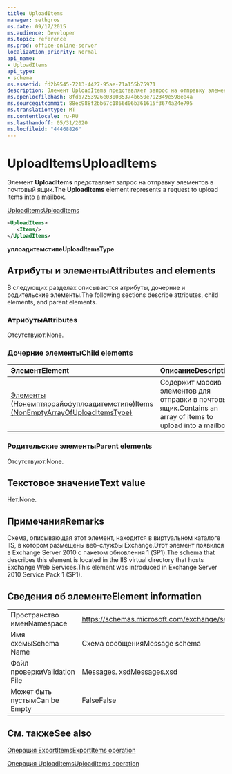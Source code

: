 ```yaml
---
title: UploadItems
manager: sethgros
ms.date: 09/17/2015
ms.audience: Developer
ms.topic: reference
ms.prod: office-online-server
localization_priority: Normal
api_name:
- UploadItems
api_type:
- schema
ms.assetid: fd2b9545-7213-4427-95ae-71a155b75971
description: Элемент UploadItems представляет запрос на отправку элементов в почтовый ящик.
ms.openlocfilehash: 8fdb7253926e030085374b650e792349e598ee4a
ms.sourcegitcommit: 88ec988f2bb67c1866d06b361615f3674a24e795
ms.translationtype: MT
ms.contentlocale: ru-RU
ms.lasthandoff: 05/31/2020
ms.locfileid: "44468826"
---
```

# <a name="uploaditems"></a><span data-ttu-id="4d8f8-103">UploadItems</span><span class="sxs-lookup"><span data-stu-id="4d8f8-103">UploadItems</span></span>

<span data-ttu-id="4d8f8-104">Элемент **UploadItems** представляет запрос на отправку элементов в почтовый ящик.</span><span class="sxs-lookup"><span data-stu-id="4d8f8-104">The **UploadItems** element represents a request to upload items into a mailbox.</span></span> 
  
[<span data-ttu-id="4d8f8-105">UploadItems</span><span class="sxs-lookup"><span data-stu-id="4d8f8-105">UploadItems</span></span>](uploaditems.md)
  
```XML
<UploadItems>
   <Items/>
</UploadItems>
```

 <span data-ttu-id="4d8f8-106">**уплоадитемстипе**</span><span class="sxs-lookup"><span data-stu-id="4d8f8-106">**UploadItemsType**</span></span>
## <a name="attributes-and-elements"></a><span data-ttu-id="4d8f8-107">Атрибуты и элементы</span><span class="sxs-lookup"><span data-stu-id="4d8f8-107">Attributes and elements</span></span>

<span data-ttu-id="4d8f8-108">В следующих разделах описываются атрибуты, дочерние и родительские элементы.</span><span class="sxs-lookup"><span data-stu-id="4d8f8-108">The following sections describe attributes, child elements, and parent elements.</span></span>
  
### <a name="attributes"></a><span data-ttu-id="4d8f8-109">Атрибуты</span><span class="sxs-lookup"><span data-stu-id="4d8f8-109">Attributes</span></span>

<span data-ttu-id="4d8f8-110">Отсутствуют.</span><span class="sxs-lookup"><span data-stu-id="4d8f8-110">None.</span></span>
  
### <a name="child-elements"></a><span data-ttu-id="4d8f8-111">Дочерние элементы</span><span class="sxs-lookup"><span data-stu-id="4d8f8-111">Child elements</span></span>

|<span data-ttu-id="4d8f8-112">**Элемент**</span><span class="sxs-lookup"><span data-stu-id="4d8f8-112">**Element**</span></span>|<span data-ttu-id="4d8f8-113">**Описание**</span><span class="sxs-lookup"><span data-stu-id="4d8f8-113">**Description**</span></span>|
|:-----|:-----|
|[<span data-ttu-id="4d8f8-114">Элементы (Нонемптяррайофуплоадитемстипе)</span><span class="sxs-lookup"><span data-stu-id="4d8f8-114">Items (NonEmptyArrayOfUploadItemsType)</span></span>](items-nonemptyarrayofuploaditemstype.md) <br/> |<span data-ttu-id="4d8f8-115">Содержит массив элементов для отправки в почтовый ящик.</span><span class="sxs-lookup"><span data-stu-id="4d8f8-115">Contains an array of items to upload into a mailbox.</span></span>  <br/> |
   
### <a name="parent-elements"></a><span data-ttu-id="4d8f8-116">Родительские элементы</span><span class="sxs-lookup"><span data-stu-id="4d8f8-116">Parent elements</span></span>

<span data-ttu-id="4d8f8-117">Отсутствуют.</span><span class="sxs-lookup"><span data-stu-id="4d8f8-117">None.</span></span>
  
## <a name="text-value"></a><span data-ttu-id="4d8f8-118">Текстовое значение</span><span class="sxs-lookup"><span data-stu-id="4d8f8-118">Text value</span></span>

<span data-ttu-id="4d8f8-119">Нет.</span><span class="sxs-lookup"><span data-stu-id="4d8f8-119">None.</span></span>
  
## <a name="remarks"></a><span data-ttu-id="4d8f8-120">Примечания</span><span class="sxs-lookup"><span data-stu-id="4d8f8-120">Remarks</span></span>

<span data-ttu-id="4d8f8-121">Схема, описывающая этот элемент, находится в виртуальном каталоге IIS, в котором размещены веб-службы Exchange.Этот элемент появился в Exchange Server 2010 с пакетом обновления 1 (SP1).</span><span class="sxs-lookup"><span data-stu-id="4d8f8-121">The schema that describes this element is located in the IIS virtual directory that hosts Exchange Web Services.This element was introduced in Exchange Server 2010 Service Pack 1 (SP1).</span></span>
  
## <a name="element-information"></a><span data-ttu-id="4d8f8-122">Сведения об элементе</span><span class="sxs-lookup"><span data-stu-id="4d8f8-122">Element information</span></span>

|||
|:-----|:-----|
|<span data-ttu-id="4d8f8-123">Пространство имен</span><span class="sxs-lookup"><span data-stu-id="4d8f8-123">Namespace</span></span>  <br/> |https://schemas.microsoft.com/exchange/services/2006/messages  <br/> |
|<span data-ttu-id="4d8f8-124">Имя схемы</span><span class="sxs-lookup"><span data-stu-id="4d8f8-124">Schema Name</span></span>  <br/> |<span data-ttu-id="4d8f8-125">Схема сообщения</span><span class="sxs-lookup"><span data-stu-id="4d8f8-125">Message schema</span></span>  <br/> |
|<span data-ttu-id="4d8f8-126">Файл проверки</span><span class="sxs-lookup"><span data-stu-id="4d8f8-126">Validation File</span></span>  <br/> |<span data-ttu-id="4d8f8-127">Messages. xsd</span><span class="sxs-lookup"><span data-stu-id="4d8f8-127">Messages.xsd</span></span>  <br/> |
|<span data-ttu-id="4d8f8-128">Может быть пустым</span><span class="sxs-lookup"><span data-stu-id="4d8f8-128">Can be Empty</span></span>  <br/> |<span data-ttu-id="4d8f8-129">False</span><span class="sxs-lookup"><span data-stu-id="4d8f8-129">False</span></span>  <br/> |
   
## <a name="see-also"></a><span data-ttu-id="4d8f8-130">См. также</span><span class="sxs-lookup"><span data-stu-id="4d8f8-130">See also</span></span>



[<span data-ttu-id="4d8f8-131">Операция ExportItems</span><span class="sxs-lookup"><span data-stu-id="4d8f8-131">ExportItems operation</span></span>](exportitems-operation.md)
  
[<span data-ttu-id="4d8f8-132">Операция UploadItems</span><span class="sxs-lookup"><span data-stu-id="4d8f8-132">UploadItems operation</span></span>](uploaditems-operation.md)

